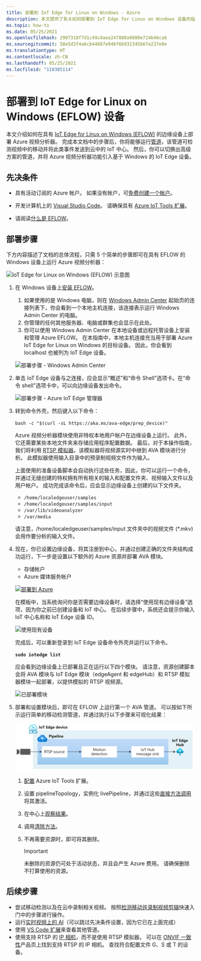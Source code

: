 ```yaml
---
title: 部署到 IoT Edge for Linux on Windows - Azure
description: 本文提供了有关如何部署到 IoT Edge for Linux on Windows 设备的指导。
ms.topic: how-to
ms.date: 05/25/2021
ms.openlocfilehash: 2907318f7d1c49c4aea247880a9880e724b46ca6
ms.sourcegitcommit: 58e5d3f4a6cb44607e946f6b931345b6fe237e0e
ms.translationtype: HT
ms.contentlocale: zh-CN
ms.lasthandoff: 05/25/2021
ms.locfileid: "110385114"
---
```

# <a name="deploy-to-an-iot-edge-for-linux-on-windows-eflow-device"></a>部署到 IoT Edge for Linux on Windows (EFLOW) 设备

本文介绍如何在具有 [IoT Edge for Linux on Windows (EFLOW)](../../iot-edge/iot-edge-for-linux-on-windows.md) 的边缘设备上部署 Azure 视频分析器。 完成本文档中的步骤后，你将能够运行[管道](pipeline.md)，该管道可检测视频中的移动并将此类事件发送到云中的 IoT 中心。 然后，你可以切换出高级方案的管道，并将 Azure 视频分析器功能引入基于 Windows 的 IoT Edge 设备。

## <a name="prerequisites"></a>先决条件 

* 具有活动订阅的 Azure 帐户。 如果没有帐户，可[免费创建一个帐户](https://azure.microsoft.com/free/?WT.mc_id=A261C142F)。

* 开发计算机上的 [Visual Studio Code](https://code.visualstudio.com/)。 请确保具有 [Azure IoT Tools 扩展](https://marketplace.visualstudio.com/items?itemName=vsciot-vscode.azure-iot-tools)。
* 请阅读[什么是 EFLOW](../../iot-edge/iot-edge-for-linux-on-windows.md)。

## <a name="deployment-steps"></a>部署步骤

下方内容描述了文档的总体流程，只需 5 个简单的步骤即可在具有 EFLOW 的 Windows 设备上运行 Azure 视频分析器：

![IoT Edge for Linux on Windows (EFLOW) 示意图](./media/deploy-iot-edge-linux-on-windows/eflow.png)

1. 在 Windows 设备上[安装 EFLOW](../../iot-edge/how-to-install-iot-edge-on-windows.md)。 

    1. 如果使用的是 Windows 电脑，则在 [Windows Admin Center](/windows-server/manage/windows-admin-center/overview) 起始页的连接列表下，你会看到一个本地主机连接，该连接表示运行 Windows Admin Center 的电脑。 
    1. 你管理的任何其他服务器、电脑或群集也会显示在此处。
    1. 你可以使用 Windows Admin Center 在本地设备或远程托管设备上安装和管理 Azure EFLOW。 在本指南中，本地主机连接充当用于部署 Azure IoT Edge for Linux on Windows 的目标设备。 因此，你会看到 localhost 也被列为 IoT Edge 设备。

    ![部署步骤 - Windows Admin Center](./media/deploy-iot-edge-linux-on-windows/windows-admin-center.png) 
1. 单击 IoT Edge 设备与之连接，应会显示“概述”和“命令 Shell”选项卡。在“命令 shell”选项卡中，可以向边缘设备发出命令。

    ![部署步骤 - Azure IoT Edge 管理器](./media/deploy-iot-edge-linux-on-windows/azure-iot-edge-manager.png)
1. 转到命令外壳，然后键入以下命令：

    `bash -c "$(curl -sL https://aka.ms/ava-edge/prep_device)"`

    Azure 视频分析器模块使用非特权本地用户帐户在边缘设备上运行。 此外，它还需要某些本地文件夹来存储应用程序配置数据。 最后，对于本操作指南，我们将利用 [RTSP 模拟器](https://github.com/Azure/video-analyzer/tree/main/edge-modules/sources/rtspsim-live555)，该模拟器将视频源实时中继到 AVA 模块进行分析。 此模拟器使用输入目录中的预录制视频文件作为输入。 

    上面使用的准备设备脚本会自动执行这些任务，因此，你可以运行一个命令，并通过无缝创建的特权拥有所有相关的输入和配置文件夹、视频输入文件以及用户帐户。 成功完成该命令后，应会显示边缘设备上创建的以下文件夹。 

    * `/home/localedgeuser/samples`
    * `/home/localedgeuser/samples/input`
    * `/var/lib/videoanalyzer`
    * `/var/media`

    请注意，/home/localedgeuser/samples/input 文件夹中的视频文件 (*.mkv) 会用作要分析的输入文件。 
1. 现在，你已设置边缘设备，将其注册到中心，并通过创建正确的文件夹结构成功运行，下一步是设置以下额外的 Azure 资源并部署 AVA 模块。 

    * 存储帐户
    * Azure 媒体服务帐户

    [![部署到 Azure](https://aka.ms/deploytoazurebutton)](https://aka.ms/ava-click-to-deploy)

    在模板中，当系统询问你是否需要边缘设备时，请选择“使用现有边缘设备”选项，因为你之前已创建设备和 IoT 中心。 在后续步骤中，系统还会提示你输入 IoT 中心名称和 IoT Edge 设备 ID。  
    
    ![使用现有设备](./media/deploy-iot-edge-linux-on-windows/use-existing-device.png) 

    完成后，可以重新登录到 IoT Edge 设备命令外壳并运行以下命令。

    **`sudo iotedge list`**

    应会看到边缘设备上已部署且正在运行以下四个模块。 请注意，资源创建脚本会将 AVA 模块与 IoT Edge 模块（edgeAgent 和 edgeHub）和 RTSP 模拟器模块一起部署，以提供模拟的 RTSP 视频源。
    
    ![已部署模块](./media/vscode-common-screenshots/avaedge-module.png)
1. 部署和设置模块后，即可在 EFLOW 上运行第一个 AVA 管道。 可以按如下所示运行简单的移动检测管道，并通过执行以下步骤来可视化结果：

    ![基于移动检测的视频分析器](./media/get-started-detect-motion-emit-events/motion-detection.svg)

    1. [配置](get-started-detect-motion-emit-events.md#prepare-to-monitor-the-modules) Azure IoT Tools 扩展。
    1. 设置 pipelineTopology，实例化 livePipeline，并通过这些[直接方法调用](get-started-detect-motion-emit-events.md#use-direct-method-calls)将其激活。
    1. 在中心上[观察结果](get-started-detect-motion-emit-events.md#observe-results)。
    1. 调用[清除方法](get-started-detect-motion-emit-events.md#deactivate-the-live-pipeline)。
    1. 不再需要资源时，即可将其删除。

        > [!IMPORTANT]
        > 未删除的资源仍可处于活动状态，并且会产生 Azure 费用。 请确保删除不打算使用的资源。
        
## <a name="next-steps"></a>后续步骤

* 尝试移动检测以及在云中录制相关视频。 按照[检测移动并录制视频剪辑](detect-motion-record-video-edge-devices.md)快速入门中的步骤进行操作。
* 运行[实时视频上的 AI](analyze-live-video-use-your-model-http.md#overview)（可以跳过先决条件设置，因为它已在上面完成）
* 使用 [VS Code 扩展](https://marketplace.visualstudio.com/items?itemName=ms-azuretools.live-video-analytics-edge)来查看其他管道。
* 使用支持 RTSP 的 [IP 相机](https://en.wikipedia.org/wiki/IP_camera)，而不是使用 RTSP 模拟器。 可以在 [ONVIF 一致性](https://www.onvif.org/conformant-products/)产品页上找到支持 RTSP 的 IP 相机。 查找符合配置文件 G、S 或 T 的设备。
